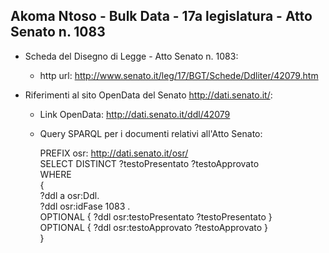 ## Akoma Ntoso - Bulk Data - 17a legislatura - Atto Senato n. 1083 ##

* Scheda del Disegno di Legge - Atto Senato n. 1083:
	* http url: http://www.senato.it/leg/17/BGT/Schede/Ddliter/42079.htm

* Riferimenti al sito OpenData del Senato http://dati.senato.it/:
	* Link OpenData: http://dati.senato.it/ddl/42079
	* Query SPARQL per i documenti relativi all'Atto Senato:

        PREFIX osr: <http://dati.senato.it/osr/>  
		SELECT DISTINCT ?testoPresentato ?testoApprovato  
		WHERE  
		{  
		    ?ddl a osr:Ddl.  
		    ?ddl osr:idFase 1083 .  
		    OPTIONAL { ?ddl osr:testoPresentato ?testoPresentato }  
		    OPTIONAL { ?ddl osr:testoApprovato ?testoApprovato }  
		}
		